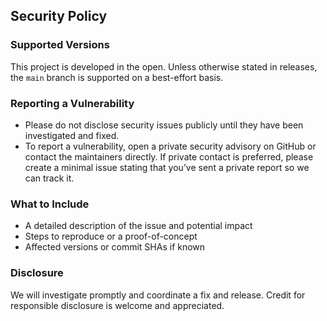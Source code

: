 ## Security Policy

### Supported Versions
This project is developed in the open. Unless otherwise stated in releases, the `main` branch is supported on a best-effort basis.

### Reporting a Vulnerability
- Please do not disclose security issues publicly until they have been investigated and fixed.
- To report a vulnerability, open a private security advisory on GitHub or contact the maintainers directly. If private contact is preferred, please create a minimal issue stating that you’ve sent a private report so we can track it.

### What to Include
- A detailed description of the issue and potential impact
- Steps to reproduce or a proof-of-concept
- Affected versions or commit SHAs if known

### Disclosure
We will investigate promptly and coordinate a fix and release. Credit for responsible disclosure is welcome and appreciated.

